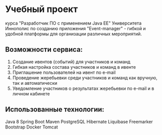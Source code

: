 # Учебный проект
курса "Разработчик ПО с применением Java EE" Университета Иннополис по созданию приложения "Event-manager" - гибкой и удобной платформы для организации различных мероприятий.

## Возможности сервиса: 
1) Создание ивентов (событий) для участников и команд
2) Гибкая настройка состава участников и команд в ивенте
3) Приглашение пользователей на ивент по e-mail
4) Проведение жеребьевки среди участников и команд как вручную, так и автоматически
5) Уведомление участников о результатах жеребьевки по e-mail и в личном кабинете

## Использованные технологии: 
Java 8
Spring Boot
Maven
PostgreSQL
Hibernate
Liquibase 
Freemarker
Bootstrap
Docker
Tomcat
